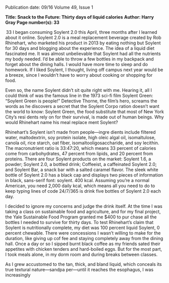 Publication date: 09/16
Volume 49, Issue 1

**Title: Snack to the Future: Thirty days of liquid calories**
**Author: Harry Gray**
**Page number(s): 33**

 33
I began consuming Soylent 2.0 this April, three 
months after I learned about it online. Soylent 2.0 is a 
meal replacement beverage created by Rob Rhinehart, 
who marketed his product in 2013 by eating nothing but 
Soylent for 30 days and blogging about the experience. 
The idea of a liquid diet fascinated me. It was almost 
unbelievable that Soylent had all the nutrients my body 
needed. I’d be able to throw a few bottles in my backpack 
and forget about the dining halls. I would have more time 
to sleep and do homework. If I liked Soylent, I thought, 
living off campus next year would be a breeze, since 
I wouldn’t have to worry about cooking or shopping for 
food. 	

Even so, the name Soylent didn’t sit quite right with 
me. Hearing it, all I could think of was the famous line 
in the 1973 sci-fi film Soylent Green: “Soylent Green is 
people!” Detective Thorne, the film’s hero, screams the 
words as he discovers a secret that the Soylent Corpo­
ration doesn’t want the world to know: Soylent Green, 
the food substitute that most of New York City’s resi­
dents rely on for their survival, is made out of human 
beings. Why would Rhinehart name his meal replace­
ment Soylent?

Rhinehart’s Soylent isn’t made from people—ingre­
dients include filtered water, maltodextrin, soy protein 
isolate, high oleic algal oil, isomaltulose, canola oil, 
rice starch, oat fiber, isomaltooligosaccharide, and soy 
lecithin. The macronutrient ratio is 33:47:20, which 
means 33 percent of calories come from carbohydrates, 47 percent from lipids, and 20 percent from proteins. 
There are four Soylent products on the market: Soylent 
1.6, a powder; Soylent 2.0, a bottled drink; Coffeeist, a 
caffeinated Soylent 2.0; and Soylent Bar, a snack bar 
with a salted caramel flavor. The sleek white bottle of 
Soylent 2.0 has a black cap and displays two pieces of 
information in black, sans-serif font: soylent. 400 kcal. 
Assuming you’re a normal American, you need 2,000 
daily kcal, which means all you need to do to keep 
typing lines of code 24/7/365 is drink five bottles of 
Soylent 2.0 each day. 

I decided to ignore my concerns and judge the drink 
itself. At the time I was taking a class on sustainable 
food and agriculture, and for my final project, the Yale 
Sustainable Food Program granted me $400 to pur­
chase all the bottles I needed to survive for thirty days. 
To test Rhinehart’s claim that Soylent is nutritionally 
complete, my diet was 100 percent liquid Soylent, 0 
percent chewable. There were concessions I wasn’t 
willing to make for the duration, like giving up cof­
fee and staying completely away from the dining hall. 
Once a day or so I sipped burnt black coffee as my 
friends sated their appetites with chicken tenders and 
hard-boiled eggs. But for the most part, I took meals 
alone, in my dorm room and during breaks between 
classes.

As I grew accustomed to the tan, thick, and bland 
liquid, which conceals its true textural nature—sandpa­
per—until it reaches the esophagus, I was increasingly